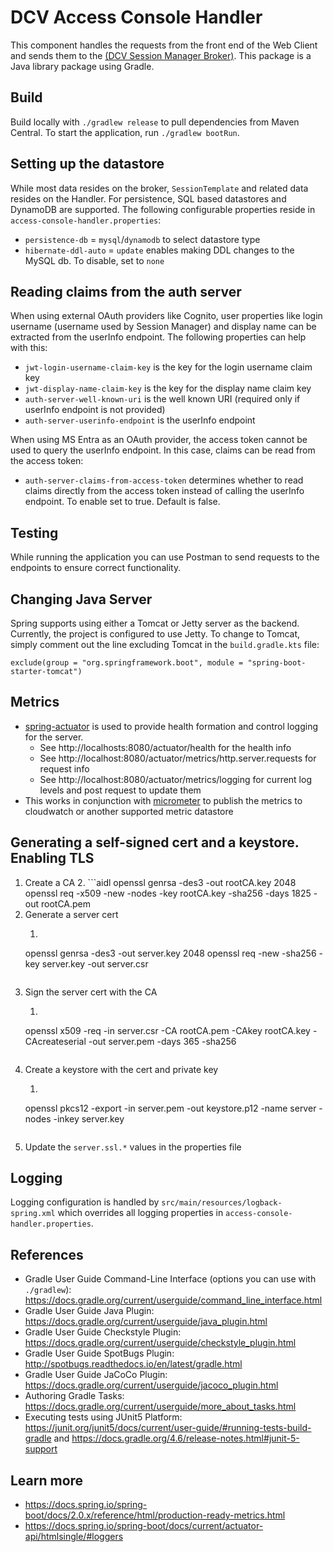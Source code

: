 # DCV Access Console Handler
This component handles the requests from the front end of the Web Client
and sends them to the [(DCV Session Manager Broker)](https://docs.aws.amazon.com/dcv/latest/sm-admin/what-is-sm.html).
This package is a Java library package using Gradle.

## Build
Build locally with `./gradlew release` to pull dependencies from Maven Central.
To start the application, run `./gradlew bootRun`.
   
## Setting up the datastore
While most data resides on the broker, `SessionTemplate` and related data resides on the Handler.
For persistence, SQL based datastores and DynamoDB are supported. The following configurable properties reside in `access-console-handler.properties`:
* `persistence-db` = `mysql`/`dynamodb` to select datastore type
* `hibernate-ddl-auto` = `update` enables making DDL changes to the MySQL db. To disable, set to `none`

## Reading claims from the auth server
When using external OAuth providers like Cognito, user properties like login username (username used by Session Manager) and display name can be extracted from the userInfo endpoint.
The following properties can help with this:
* `jwt-login-username-claim-key` is the key for the login username claim key
* `jwt-display-name-claim-key` is the key for the display name claim key
* `auth-server-well-known-uri` is the well known URI (required only if userInfo endpoint is not provided)
* `auth-server-userinfo-endpoint` is the userInfo endpoint

When using MS Entra as an OAuth provider, the access token cannot be used to query the userInfo endpoint. In this case, claims can be read from the access token:
* `auth-server-claims-from-access-token` determines whether to read claims directly from the access token instead of calling the userInfo endpoint. To enable set to true. Default is false.

## Testing
While running the application you can use Postman to send requests to the endpoints to ensure correct functionality.

## Changing Java Server
Spring supports using either a Tomcat or Jetty server as the backend. Currently, the project is configured to use Jetty.
To change to Tomcat, simply comment out the line excluding Tomcat in the `build.gradle.kts` file: 

```exclude(group = "org.springframework.boot", module = "spring-boot-starter-tomcat")```

## Metrics
* [spring-actuator](https://docs.spring.io/spring-boot/docs/current/reference/html/actuator.html) is used to provide health formation and control logging for the server.
  * See http://localhosts:8080/actuator/health for the health info
  * See http://localhost:8080/actuator/metrics/http.server.requests for request info
  * See http://localhost:8080/actuator/metrics/logging for current log levels and post request to update them 
* This works in conjunction with [micrometer](https://micrometer.io/) to publish the metrics to cloudwatch or another supported metric datastore

## Generating a self-signed cert and a keystore. Enabling TLS
1. Create a CA
    2. ```aidl
       openssl genrsa -des3 -out rootCA.key 2048
       openssl req -x509 -new -nodes -key rootCA.key -sha256 -days 1825 -out rootCA.pem
2. Generate a server cert
    1. ```aidl
      openssl genrsa -des3 -out server.key 2048
      openssl req -new -sha256 -key server.key -out server.csr
      ```
3. Sign the server cert with the CA
    1. ```aidl
      openssl x509 -req -in server.csr -CA rootCA.pem -CAkey rootCA.key -CAcreateserial -out server.pem -days 365 -sha256
      ```
4. Create a keystore with the cert and private key
    1. ```aidl
      openssl pkcs12 -export -in server.pem -out keystore.p12 -name server -nodes -inkey server.key
      ```
5. Update the `server.ssl.*` values in the properties file

## Logging
Logging configuration is handled by `src/main/resources/logback-spring.xml` which overrides all logging properties in `access-console-handler.properties`.

## References
* Gradle User Guide Command-Line Interface (options you can use with `./gradlew`): https://docs.gradle.org/current/userguide/command_line_interface.html
* Gradle User Guide Java Plugin: https://docs.gradle.org/current/userguide/java_plugin.html
* Gradle User Guide Checkstyle Plugin: https://docs.gradle.org/current/userguide/checkstyle_plugin.html
* Gradle User Guide SpotBugs Plugin: http://spotbugs.readthedocs.io/en/latest/gradle.html
* Gradle User Guide JaCoCo Plugin: https://docs.gradle.org/current/userguide/jacoco_plugin.html
* Authoring Gradle Tasks: https://docs.gradle.org/current/userguide/more_about_tasks.html
* Executing tests using JUnit5 Platform: https://junit.org/junit5/docs/current/user-guide/#running-tests-build-gradle and https://docs.gradle.org/4.6/release-notes.html#junit-5-support

## Learn more
* https://docs.spring.io/spring-boot/docs/2.0.x/reference/html/production-ready-metrics.html
* https://docs.spring.io/spring-boot/docs/current/actuator-api/htmlsingle/#loggers